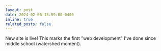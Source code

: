 ```yaml
---
layout: post
date: 2024-02-06 15:59:00-0400
inline: true
related_posts: false
---
```


New site is live! This marks the first "web development" I've done since middle school (watershed moment).

